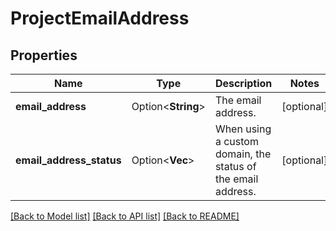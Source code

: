# ProjectEmailAddress

## Properties

Name | Type | Description | Notes
------------ | ------------- | ------------- | -------------
**email_address** | Option<**String**> | The email address. | [optional]
**email_address_status** | Option<**Vec<String>**> | When using a custom domain, the status of the email address. | [optional]

[[Back to Model list]](../README.md#documentation-for-models) [[Back to API list]](../README.md#documentation-for-api-endpoints) [[Back to README]](../README.md)


